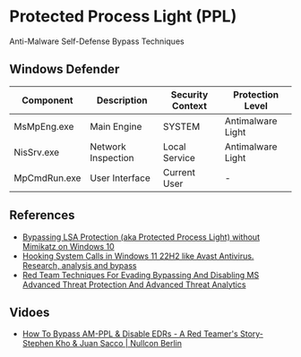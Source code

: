# Protected Process Light (PPL)
Anti-Malware Self-Defense Bypass Techniques

## Windows Defender
| Component    | Description        | Security Context | Protection Level  |
|--------------|--------------------|------------------|-------------------|
| MsMpEng.exe  | Main Engine        | SYSTEM           | Antimalware Light |
| NisSrv.exe   | Network Inspection | Local Service    | Antimalware Light |
| MpCmdRun.exe | User Interface     | Current User     | -                 |

## References
- [Bypassing LSA Protection (aka Protected Process Light) without Mimikatz on Windows 10](https://redcursor.com.au/bypassing-lsa-protection-aka-protected-process-light-without-mimikatz-on-windows-10/)
- [Hooking System Calls in Windows 11 22H2 like Avast Antivirus. Research, analysis and bypass](https://the-deniss.github.io/posts/2022/12/08/hooking-system-calls-in-windows-11-22h2-like-avast-antivirus.html)
- [Red Team Techniques For Evading Bypassing And Disabling MS Advanced Threat Protection And Advanced Threat Analytics](https://www.blackhat.com/docs/eu-17/materials/eu-17-Thompson-Red-Team-Techniques-For-Evading-Bypassing-And-Disabling-MS-Advanced-Threat-Protection-And-Advanced-Threat-Analytics.pdf)

## Vidoes

- [How To Bypass AM-PPL & Disable EDRs - A Red Teamer's Story-Stephen Kho & Juan Sacco | Nullcon Berlin](https://www.youtube.com/watch?v=QtObgEfy5Jw)
